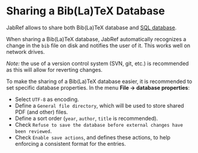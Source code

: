 
# Sharing a Bib\(La\)TeX Database

JabRef allows to share both Bib\(La\)TeX database and [SQL database](sqldatabase.md).

When sharing a Bib\(La\)TeX database, JabRef automatically recognizes a change in the `bib` file on disk and notifies the user of it. This works well on network drives.

_Note:_ the use of a version control system \(SVN, git, etc.\) is recommended as this will allow for reverting changes.

To make the sharing of a Bib\(La\)TeX database easier, it is recommended to set specific database properties. In the menu **File -&gt; database properties**:

* Select `UTF-8` as encoding.
* Define a `General file directory`, which will be used to store shared PDF \(and other\) files.
* Define a sort order \(`year`, `author`, `title` is recommended\).
* Check `Refuse to save the database before external changes have been reviewed`.
* Check `Enable save actions`, and defines these actions, to help enforcing a consistent format for the entries.

